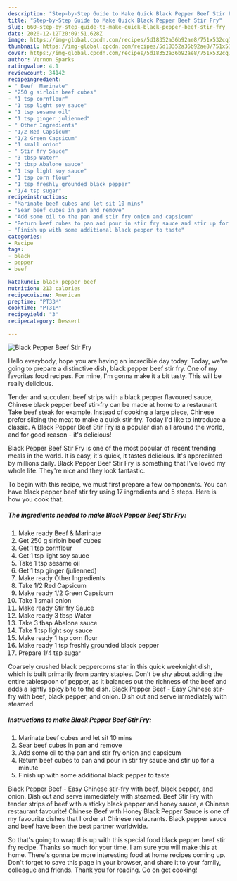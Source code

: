 ```yaml
---
description: "Step-by-Step Guide to Make Quick Black Pepper Beef Stir Fry"
title: "Step-by-Step Guide to Make Quick Black Pepper Beef Stir Fry"
slug: 660-step-by-step-guide-to-make-quick-black-pepper-beef-stir-fry
date: 2020-12-12T20:09:51.628Z
image: https://img-global.cpcdn.com/recipes/5d18352a36b92ae8/751x532cq70/black-pepper-beef-stir-fry-recipe-main-photo.jpg
thumbnail: https://img-global.cpcdn.com/recipes/5d18352a36b92ae8/751x532cq70/black-pepper-beef-stir-fry-recipe-main-photo.jpg
cover: https://img-global.cpcdn.com/recipes/5d18352a36b92ae8/751x532cq70/black-pepper-beef-stir-fry-recipe-main-photo.jpg
author: Vernon Sparks
ratingvalue: 4.1
reviewcount: 34142
recipeingredient:
- " Beef  Marinate"
- "250 g sirloin beef cubes"
- "1 tsp cornflour"
- "1 tsp light soy sauce"
- "1 tsp sesame oil"
- "1 tsp ginger julienned"
- " Other Ingredients"
- "1/2 Red Capsicum"
- "1/2 Green Capsicum"
- "1 small onion"
- " Stir fry Sauce"
- "3 tbsp Water"
- "3 tbsp Abalone sauce"
- "1 tsp light soy sauce"
- "1 tsp corn flour"
- "1 tsp freshly grounded black pepper"
- "1/4 tsp sugar"
recipeinstructions:
- "Marinate beef cubes and let sit 10 mins"
- "Sear beef cubes in pan and remove"
- "Add some oil to the pan and stir fry onion and capsicum"
- "Return beef cubes to pan and pour in stir fry sauce and stir up for a minute"
- "Finish up with some additional black pepper to taste"
categories:
- Recipe
tags:
- black
- pepper
- beef

katakunci: black pepper beef 
nutrition: 213 calories
recipecuisine: American
preptime: "PT33M"
cooktime: "PT31M"
recipeyield: "3"
recipecategory: Dessert

---
```



![Black Pepper Beef Stir Fry](https://img-global.cpcdn.com/recipes/5d18352a36b92ae8/751x532cq70/black-pepper-beef-stir-fry-recipe-main-photo.jpg)

Hello everybody, hope you are having an incredible day today. Today, we're going to prepare a distinctive dish, black pepper beef stir fry. One of my favorites food recipes. For mine, I'm gonna make it a bit tasty. This will be really delicious.

Tender and succulent beef strips with a black pepper flavoured sauce, Chinese black pepper beef stir-fry can be made at home to a restaurant Take beef steak for example. Instead of cooking a large piece, Chinese prefer slicing the meat to make a quick stir-fry. Today I&#39;d like to introduce a classic. A Black Pepper Beef Stir Fry is a popular dish all around the world, and for good reason - it&#39;s delicious!

Black Pepper Beef Stir Fry is one of the most popular of recent trending meals in the world. It is easy, it's quick, it tastes delicious. It's appreciated by millions daily. Black Pepper Beef Stir Fry is something that I've loved my whole life. They're nice and they look fantastic.


To begin with this recipe, we must first prepare a few components. You can have black pepper beef stir fry using 17 ingredients and 5 steps. Here is how you cook that.

<!--inarticleads1-->

##### The ingredients needed to make Black Pepper Beef Stir Fry:

1. Make ready  Beef &amp; Marinate
1. Get 250 g sirloin beef cubes
1. Get 1 tsp cornflour
1. Get 1 tsp light soy sauce
1. Take 1 tsp sesame oil
1. Get 1 tsp ginger (julienned)
1. Make ready  Other Ingredients
1. Take 1/2 Red Capsicum
1. Make ready 1/2 Green Capsicum
1. Take 1 small onion
1. Make ready  Stir fry Sauce
1. Make ready 3 tbsp Water
1. Take 3 tbsp Abalone sauce
1. Take 1 tsp light soy sauce
1. Make ready 1 tsp corn flour
1. Make ready 1 tsp freshly grounded black pepper
1. Prepare 1/4 tsp sugar


Coarsely crushed black peppercorns star in this quick weeknight dish, which is built primarily from pantry staples. Don&#39;t be shy about adding the entire tablespoon of pepper, as it balances out the richness of the beef and adds a lightly spicy bite to the dish. Black Pepper Beef - Easy Chinese stir-fry with beef, black pepper, and onion. Dish out and serve immediately with steamed. 

<!--inarticleads2-->

##### Instructions to make Black Pepper Beef Stir Fry:

1. Marinate beef cubes and let sit 10 mins
1. Sear beef cubes in pan and remove
1. Add some oil to the pan and stir fry onion and capsicum
1. Return beef cubes to pan and pour in stir fry sauce and stir up for a minute
1. Finish up with some additional black pepper to taste


Black Pepper Beef - Easy Chinese stir-fry with beef, black pepper, and onion. Dish out and serve immediately with steamed. Beef Stir Fry with tender strips of beef with a sticky black pepper and honey sauce, a Chinese restaurant favourite! Chinese Beef with Honey Black Pepper Sauce is one of my favourite dishes that I order at Chinese restaurants. Black pepper sauce and beef have been the best partner worldwide. 

So that's going to wrap this up with this special food black pepper beef stir fry recipe. Thanks so much for your time. I am sure you will make this at home. There's gonna be more interesting food at home recipes coming up. Don't forget to save this page in your browser, and share it to your family, colleague and friends. Thank you for reading. Go on get cooking!
